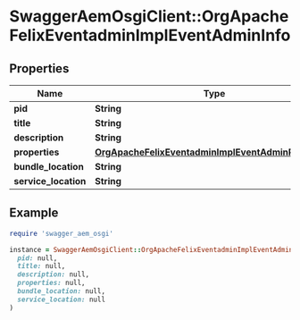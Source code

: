 # SwaggerAemOsgiClient::OrgApacheFelixEventadminImplEventAdminInfo

## Properties

| Name | Type | Description | Notes |
| ---- | ---- | ----------- | ----- |
| **pid** | **String** |  | [optional] |
| **title** | **String** |  | [optional] |
| **description** | **String** |  | [optional] |
| **properties** | [**OrgApacheFelixEventadminImplEventAdminProperties**](OrgApacheFelixEventadminImplEventAdminProperties.md) |  | [optional] |
| **bundle_location** | **String** |  | [optional] |
| **service_location** | **String** |  | [optional] |

## Example

```ruby
require 'swagger_aem_osgi'

instance = SwaggerAemOsgiClient::OrgApacheFelixEventadminImplEventAdminInfo.new(
  pid: null,
  title: null,
  description: null,
  properties: null,
  bundle_location: null,
  service_location: null
)
```

